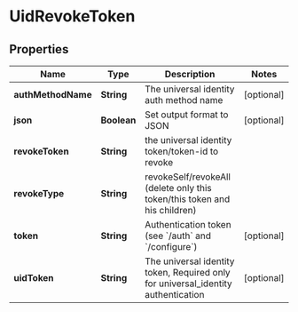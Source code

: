 

# UidRevokeToken


## Properties

| Name | Type | Description | Notes |
|------------ | ------------- | ------------- | -------------|
|**authMethodName** | **String** | The universal identity auth method name |  [optional] |
|**json** | **Boolean** | Set output format to JSON |  [optional] |
|**revokeToken** | **String** | the universal identity token/token-id to revoke |  |
|**revokeType** | **String** | revokeSelf/revokeAll (delete only this token/this token and his children) |  |
|**token** | **String** | Authentication token (see &#x60;/auth&#x60; and &#x60;/configure&#x60;) |  [optional] |
|**uidToken** | **String** | The universal identity token, Required only for universal_identity authentication |  [optional] |



